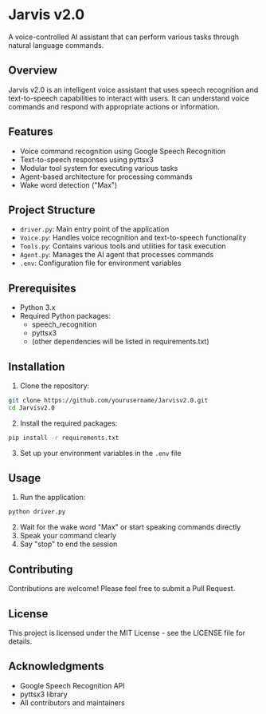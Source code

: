 # Jarvis v2.0

A voice-controlled AI assistant that can perform various tasks through natural language commands.

## Overview

Jarvis v2.0 is an intelligent voice assistant that uses speech recognition and text-to-speech capabilities to interact with users. It can understand voice commands and respond with appropriate actions or information.

## Features

- Voice command recognition using Google Speech Recognition
- Text-to-speech responses using pyttsx3
- Modular tool system for executing various tasks
- Agent-based architecture for processing commands
- Wake word detection ("Max")

## Project Structure

- `driver.py`: Main entry point of the application
- `Voice.py`: Handles voice recognition and text-to-speech functionality
- `Tools.py`: Contains various tools and utilities for task execution
- `Agent.py`: Manages the AI agent that processes commands
- `.env`: Configuration file for environment variables

## Prerequisites

- Python 3.x
- Required Python packages:
  - speech_recognition
  - pyttsx3
  - (other dependencies will be listed in requirements.txt)

## Installation

1. Clone the repository:

```bash
git clone https://github.com/yourusername/Jarvisv2.0.git
cd Jarvisv2.0
```

2. Install the required packages:

```bash
pip install -r requirements.txt
```

3. Set up your environment variables in the `.env` file

## Usage

1. Run the application:

```bash
python driver.py
```

2. Wait for the wake word "Max" or start speaking commands directly
3. Speak your command clearly
4. Say "stop" to end the session

## Contributing

Contributions are welcome! Please feel free to submit a Pull Request.

## License

This project is licensed under the MIT License - see the LICENSE file for details.

## Acknowledgments

- Google Speech Recognition API
- pyttsx3 library
- All contributors and maintainers
